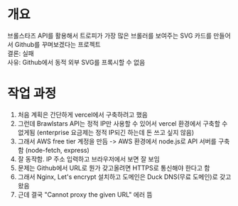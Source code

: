 # 개요
브롤스타즈 API를 활용해서 트로피가 가장 많은 브롤러를 보여주는 SVG 카드를 만들어서 Github를 꾸며보겠다는 프로젝트  
결론: 실패  
사유: Github에서 동적 외부 SVG를 프록시할 수 없음  

# 작업 과정
1. 처음 계획은 간단하게 vercel에서 구축하려고 했음  
2. 그런데 Brawlstars API는 정적 IP만 사용할 수 있어서 vercel 환경에서 구축할 수 없게됨 (enterprise 요금제는 정적 IP되긴 하는데 돈 쓰고 싶지 않음)  
3. 그래서 AWS free tier 계정을 만듬 -> AWS 환경에서 node.js로 API 서버를 구축함 (node-fetch, express)
4. 잘 동작함. IP 주소 입력하고 브라우저에서 보면 잘 보임  
5. 문제는 Github에서 URL로 뭔가 갖고올려면 HTTPS로 통신해야 한다고 함  
6. 그래서 Nginx, Let's encrypt 설치하고 도메인은 Duck DNS(무료 도메인)로 갖고왔음
7. 근데 결국 "Cannot proxy the given URL" 에러 뜸
